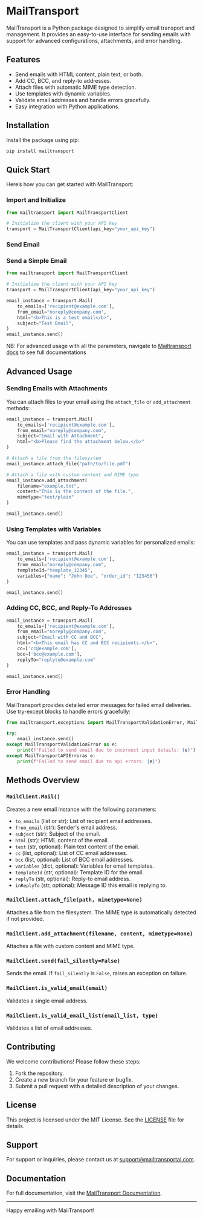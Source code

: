# MailTransport

MailTransport is a Python package designed to simplify email transport and management. It provides an easy-to-use interface for sending emails with support for advanced configurations, attachments, and error handling.

## Features

- Send emails with HTML content, plain text, or both.
- Add CC, BCC, and reply-to addresses.
- Attach files with automatic MIME type detection.
- Use templates with dynamic variables.
- Validate email addresses and handle errors gracefully.
- Easy integration with Python applications.

## Installation

Install the package using pip:

```bash
pip install mailtransport
```

## Quick Start

Here’s how you can get started with MailTransport:

### Import and Initialize

```python
from mailtransport import MailTransportClient

# Initialize the client with your API key
transport = MailTransportClient(api_key="your_api_key")
```

### Send Email


### Send a Simple Email

```python
from mailtransport import MailTransportClient

# Initialize the client with your API key
transport = MailTransportClient(api_key="your_api_key")

email_instance = transport.Mail(
    to_emails=['recipient@example.com'],
    from_email="noreply@company.com",
    html="<b>This is a test email</b>",
    subject="Test Email",
)
email_instance.send()
```

NB: For advanced usage with all the parameters, navigate to [Mailtransport docs](https://docs.mailtransportai.com/#tag/Send-Emails/paths/~1transport~1mails/post) to see full documentations

## Advanced Usage

### Sending Emails with Attachments

You can attach files to your email using the `attach_file` or `add_attachment` methods:

```python
email_instance = transport.Mail(
    to_emails=['recipient@example.com'],
    from_email="noreply@company.com",
    subject="Email with Attachment",
    html="<b>Please find the attachment below.</b>"
)

# Attach a file from the filesystem
email_instance.attach_file("path/to/file.pdf")

# Attach a file with custom content and MIME type
email_instance.add_attachment(
    filename="example.txt",
    content="This is the content of the file.",
    mimetype="text/plain"
)

email_instance.send()
```

### Using Templates with Variables

You can use templates and pass dynamic variables for personalized emails:

```python
email_instance = transport.Mail(
    to_emails=['recipient@example.com'],
    from_email="noreply@company.com",
    templateId="template_12345",
    variables={"name": "John Doe", "order_id": "123456"}
)

email_instance.send()
```

### Adding CC, BCC, and Reply-To Addresses

```python
email_instance = transport.Mail(
    to_emails=['recipient@example.com'],
    from_email="noreply@company.com",
    subject="Email with CC and BCC",
    html="<b>This email has CC and BCC recipients.</b>",
    cc=['cc@example.com'],
    bcc=['bcc@example.com'],
    replyTo="replyto@example.com"
)

email_instance.send()
```

### Error Handling

MailTransport provides detailed error messages for failed email deliveries. Use try-except blocks to handle errors gracefully:

```python
from mailtransport.exceptions import MailTransportValidationError, MailTransportAPIError

try:
    email_instance.send()
except MailTransportValidationError as e:
    print(f"Failed to send email due to incoreect input details: {e}")
except MailTransportAPIErroras e:
    print(f"Failed to send email due to api errors: {e}")
```

## Methods Overview

### `MailClient.Mail()`

Creates a new email instance with the following parameters:

- `to_emails` (list or str): List of recipient email addresses.
- `from_email` (str): Sender's email address.
- `subject` (str): Subject of the email.
- `html` (str): HTML content of the email.
- `text` (str, optional): Plain text content of the email.
- `cc` (list, optional): List of CC email addresses.
- `bcc` (list, optional): List of BCC email addresses.
- `variables` (dict, optional): Variables for email templates.
- `templateId` (str, optional): Template ID for the email.
- `replyTo` (str, optional): Reply-to email address.
- `inReplyTo` (str, optional): Message ID this email is replying to.

### `MailClient.attach_file(path, mimetype=None)`

Attaches a file from the filesystem. The MIME type is automatically detected if not provided.

### `MailClient.add_attachment(filename, content, mimetype=None)`

Attaches a file with custom content and MIME type.

### `MailClient.send(fail_silently=False)`

Sends the email. If `fail_silently` is `False`, raises an exception on failure.

### `MailClient.is_valid_email(email)`

Validates a single email address.

### `MailClient.is_valid_email_list(email_list, type)`

Validates a list of email addresses.

## Contributing

We welcome contributions! Please follow these steps:

1. Fork the repository.
2. Create a new branch for your feature or bugfix.
3. Submit a pull request with a detailed description of your changes.

## License

This project is licensed under the MIT License. See the [LICENSE](LICENSE) file for details.

## Support

For support or inquiries, please contact us at [support@mailtransportai.com](mailto:support@mailtransportai.com).

## Documentation

For full documentation, visit the [MailTransport Documentation](https://docs.mailtransportai.com).

---
Happy emailing with MailTransport!
